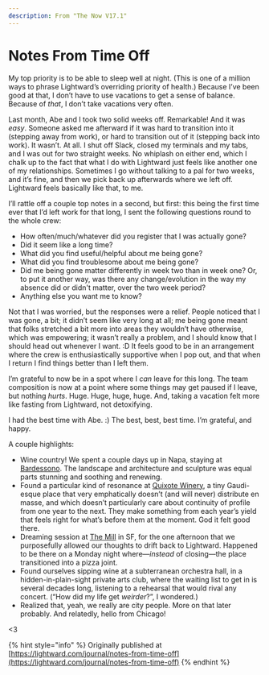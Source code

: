 ```yaml
---
description: From "The Now V17.1"
---
```


# Notes From Time Off

My top priority is to be able to sleep well at night. (This is one of a million ways to phrase Lightward’s overriding priority of health.) Because I’ve been good at that, I don’t have to use vacations to get a sense of balance. Because of _that_, I don’t take vacations very often.

Last month, Abe and I took two solid weeks off. Remarkable! And it was _easy_. Someone asked me afterward if it was hard to transition into it (stepping away from work), or hard to transition out of it (stepping back into work). It wasn’t. At all. I shut off Slack, closed my terminals and my tabs, and I was out for two straight weeks. No whiplash on either end, which I chalk up to the fact that what I do with Lightward just feels like another one of my relationships. Sometimes I go without talking to a pal for two weeks, and it’s fine, and then we pick back up afterwards where we left off. Lightward feels basically like that, to me.

I’ll rattle off a couple top notes in a second, but first: this being the first time ever that I’d left work for that long, I sent the following questions round to the whole crew:

* How often/much/whatever did you register that I was actually gone?
* Did it seem like a long time?
* What did you find useful/helpful about me being gone?
* What did you find troublesome about me being gone?
* Did me being gone matter differently in week two than in week one? Or, to put it another way, was there any change/evolution in the way my absence did or didn't matter, over the two week period?
* Anything else you want me to know?

Not that I was worried, but the responses were a relief. People noticed that I was gone, a bit; it didn’t seem like very long at all; me being gone meant that folks stretched a bit more into areas they wouldn’t have otherwise, which was empowering; it wasn’t really a problem, and I should know that I should head out whenever I want. :D It feels good to be in an arrangement where the crew is enthusiastically supportive when I pop out, and that when I return I find things better than I left them.

I’m grateful to now be in a spot where I _can_ leave for this long. The team composition is now at a point where some things may get paused if I leave, but nothing _hurts_. Huge. Huge, huge, huge. And, taking a vacation felt more like fasting from Lightward, not detoxifying.

I had the best time with Abe. :) The best, best, best time. I’m grateful, and happy.

A couple highlights:

* Wine country! We spent a couple days up in Napa, staying at [Bardessono](https://www.bardessono.com/). The landscape and architecture and sculpture was equal parts stunning and soothing and renewing.
* Found a particular kind of resonance at [Quixote Winery](https://quixotewinery.com/), a tiny Gaudi-esque place that very emphatically doesn’t (and will never) distribute en masse, and which doesn’t particularly care about continuity of profile from one year to the next. They make something from each year’s yield that feels right for what’s before them at the moment. God it felt good there.
* Dreaming session at [The Mill](https://www.themillsf.com/) in SF, for the one afternoon that we purposefully allowed our thoughts to drift back to Lightward. Happened to be there on a Monday night where—_instead_ of closing—the place transitioned into a pizza joint.
* Found ourselves sipping wine at a subterranean orchestra hall, in a hidden-in-plain-sight private arts club, where the waiting list to get in is several decades long, listening to a rehearsal that would rival any concert. (“How did my life get _weirder_?”, I wondered.)
* Realized that, yeah, we really are city people. More on that later probably. And relatedly, hello from Chicago!

<3

{% hint style="info" %}
Originally published at [https://lightward.com/journal/notes-from-time-off](https://lightward.com/journal/notes-from-time-off)
{% endhint %}
